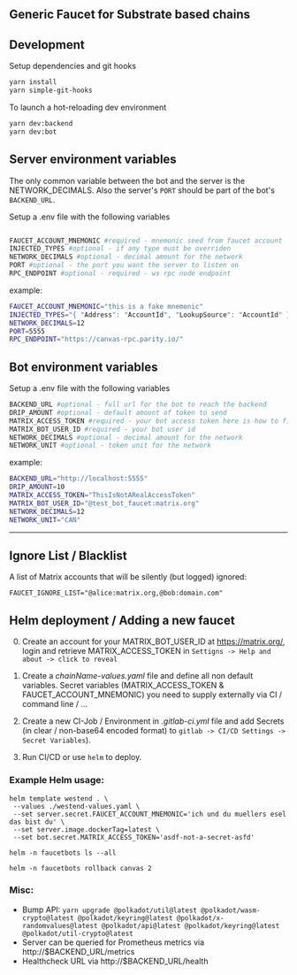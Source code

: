 ## Generic Faucet for Substrate based chains

## Development

Setup dependencies and git hooks

```bash
yarn install
yarn simple-git-hooks
```

To launch a hot-reloading dev environment

```bash
yarn dev:backend
yarn dev:bot
```

## Server environment variables

The only common variable between the bot and the server is the NETWORK_DECIMALS.
Also the server's `PORT` should be part of the bot's `BACKEND_URL`.

Setup a .env file with the following variables
```bash

FAUCET_ACCOUNT_MNEMONIC #required - mnemonic seed from faucet account
INJECTED_TYPES #optional - if any type must be overriden
NETWORK_DECIMALS #optional - decimal amount for the network
PORT #optional - the port you want the server to listen on
RPC_ENDPOINT #optional - required - ws rpc node endpoint
```

example:
```bash
FAUCET_ACCOUNT_MNEMONIC="this is a fake mnemonic"
INJECTED_TYPES="{ "Address": "AccountId", "LookupSource": "AccountId" }"
NETWORK_DECIMALS=12
PORT=5555
RPC_ENDPOINT="https://canvas-rpc.parity.io/"
```

## Bot environment variables

Setup a .env file with the following variables

``` bash
BACKEND_URL #optional - full url for the bot to reach the backend
DRIP_AMOUNT #optional - default amount of token to send
MATRIX_ACCESS_TOKEN #required - your bot access token here is how to find it https://t2bot.io/docs/access_tokens/
MATRIX_BOT_USER_ID #required - your bot user id
NETWORK_DECIMALS #optional - decimal amount for the network
NETWORK_UNIT #optional - token unit for the network
```

example:
```bash
BACKEND_URL="http://localhost:5555"
DRIP_AMOUNT=10
MATRIX_ACCESS_TOKEN="ThisIsNotARealAccessToken"
MATRIX_BOT_USER_ID="@test_bot_faucet:matrix.org"
NETWORK_DECIMALS=12
NETWORK_UNIT="CAN"
```
---

## Ignore List / Blacklist

A list of Matrix accounts that will be silently (but logged) ignored:
```
FAUCET_IGNORE_LIST="@alice:matrix.org,@bob:domain.com"
```

## Helm deployment / Adding a new faucet

0. Create an account for your MATRIX_BOT_USER_ID at https://matrix.org/, login and retrieve MATRIX_ACCESS_TOKEN in `Settigns -> Help and about -> click to reveal`

1. Create a *chainName-values.yaml* file and define all non default variables. Secret variables (MATRIX_ACCESS_TOKEN & FAUCET_ACCOUNT_MNEMONIC) you need to supply externally
via CI / command line / ...

2. Create a new CI-Job / Environment in *.gitlab-ci.yml* file and add Secrets (in clear / non-base64 encoded format) to `gitlab -> CI/CD Settings -> Secret Variables`).

4. Run CI/CD or use `helm` to deploy.


### Example Helm usage:

```
helm template westend . \
 --values ./westend-values.yaml \
 --set server.secret.FAUCET_ACCOUNT_MNEMONIC='ich und du muellers esel das bist du' \
 --set server.image.dockerTag=latest \
 --set bot.secret.MATRIX_ACCESS_TOKEN='asdf-not-a-secret-asfd'

helm -n faucetbots ls --all

helm -n faucetbots rollback canvas 2
```

### Misc:
* Bump API: `yarn upgrade @polkadot/util@latest @polkadot/wasm-crypto@latest @polkadot/keyring@latest @polkadot/x-randomvalues@latest @polkadot/api@latest @polkadot/keyring@latest @polkadot/util-crypto@latest`
* Server can be queried for Prometheus metrics via http://$BACKEND_URL/metrics
* Healthcheck URL  via http://$BACKEND_URL/health
